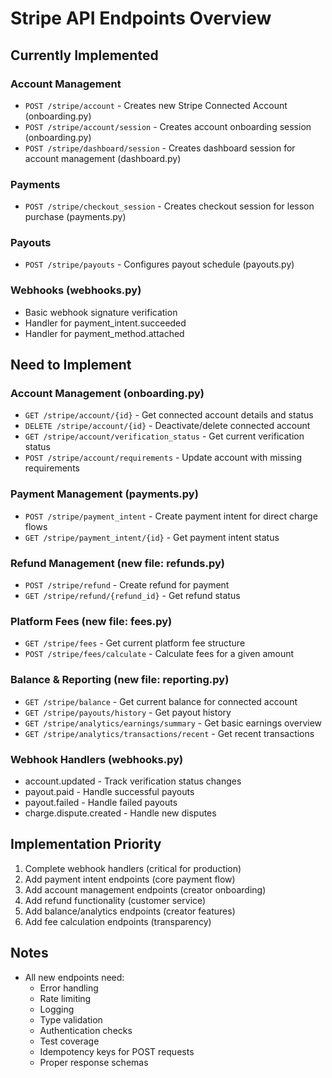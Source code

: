 # Stripe API Endpoints Overview

## Currently Implemented

### Account Management
- `POST /stripe/account` - Creates new Stripe Connected Account (onboarding.py)
- `POST /stripe/account/session` - Creates account onboarding session (onboarding.py)
- `POST /stripe/dashboard/session` - Creates dashboard session for account management (dashboard.py)

### Payments
- `POST /stripe/checkout_session` - Creates checkout session for lesson purchase (payments.py)

### Payouts
- `POST /stripe/payouts` - Configures payout schedule (payouts.py)

### Webhooks (webhooks.py)
- Basic webhook signature verification
- Handler for payment_intent.succeeded
- Handler for payment_method.attached

## Need to Implement

### Account Management (onboarding.py)
- `GET /stripe/account/{id}` - Get connected account details and status
- `DELETE /stripe/account/{id}` - Deactivate/delete connected account
- `GET /stripe/account/verification_status` - Get current verification status
- `POST /stripe/account/requirements` - Update account with missing requirements

### Payment Management (payments.py)
- `POST /stripe/payment_intent` - Create payment intent for direct charge flows
- `GET /stripe/payment_intent/{id}` - Get payment intent status

### Refund Management (new file: refunds.py)
- `POST /stripe/refund` - Create refund for payment
- `GET /stripe/refund/{refund_id}` - Get refund status

### Platform Fees (new file: fees.py)
- `GET /stripe/fees` - Get current platform fee structure
- `POST /stripe/fees/calculate` - Calculate fees for a given amount

### Balance & Reporting (new file: reporting.py)
- `GET /stripe/balance` - Get current balance for connected account
- `GET /stripe/payouts/history` - Get payout history
- `GET /stripe/analytics/earnings/summary` - Get basic earnings overview
- `GET /stripe/analytics/transactions/recent` - Get recent transactions

### Webhook Handlers (webhooks.py)
- account.updated - Track verification status changes
- payout.paid - Handle successful payouts
- payout.failed - Handle failed payouts
- charge.dispute.created - Handle new disputes

## Implementation Priority
1. Complete webhook handlers (critical for production)
2. Add payment intent endpoints (core payment flow)
3. Add account management endpoints (creator onboarding)
4. Add refund functionality (customer service)
5. Add balance/analytics endpoints (creator features)
6. Add fee calculation endpoints (transparency)

## Notes
- All new endpoints need:
  - Error handling
  - Rate limiting
  - Logging
  - Type validation
  - Authentication checks
  - Test coverage
  - Idempotency keys for POST requests
  - Proper response schemas

